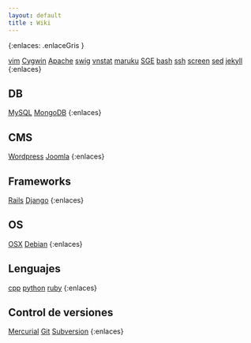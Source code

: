 ```yaml
--- 
layout: default
title : Wiki 
---
```

{:enlaces: .enlaceGris } 

[vim](/wiki/vim.html) 
[Cygwin](/wiki/Cygwin.html) 
[Apache](/wiki/apache.html) 
[swig](/wiki/swig.html) 
[vnstat](/wiki/vnstat.html) 
[maruku](/wiki/maruku.html) 
[SGE](/wiki/sge.html) 
[bash](/wiki/bash.html) 
[ssh](/wiki/ssh.html) 
[screen](/wiki/screen.html) 
[sed](/wiki/sed.html) 
[jekyll](/wiki/jekyll.html) 
{:enlaces} 
## DB
[MySQL](/wiki/MySQL.html) 
[MongoDB](/wiki/mongodb.html) 
{:enlaces} 
## CMS
[Wordpress](/wiki/wordpress.html) 
[Joomla](/wiki/joomla.html) 
{:enlaces} 
## Frameworks
[Rails](/wiki/rails.html) 
[Django](/wiki/django.html) 
{:enlaces}
## OS
[OSX](/wiki/osx.html) 
[Debian](/wiki/debian.html) 
{:enlaces} 
## Lenguajes
[cpp](/wiki/cpp.html) 
[python](/wiki/python.html) 
[ruby](/wiki/ruby.html) 
{:enlaces} 
## Control de versiones
[Mercurial](/wiki/Mercurial.html) 
[Git](/wiki/git.html) 
[Subversion](/wiki/Subversion.html) 
{:enlaces} 
